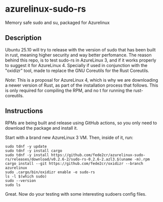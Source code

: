 # azurelinux-sudo-rs
Memory safe sudo and su, packaged for Azurelinux

## Description

Ubuntu 25.10 will try to release with the version of sudo that has been built in rust, meaning higher security and way better perfomance. The reason behind this repo, is to test sudo-rs in AzureLinux 3, and if it works properly to suggest it for AzureLinux 4. Specially if used in conjunction with the "oxidizr" tool, made to replace the GNU Coreutils for the Rust Coreutils.

*Note*: This is a proposal for AzureLinux 4, which is why we are downloading a newer version of Rust, as part of the installation process that follows. This is only required for compiling the RPM, and no
t for running the rust-coreutils.

## Instructions

RPMs are being built and release using GitHub actions, so you only need to download the package and install it.

Start with a brand new AzureLinux 3 VM. Then, inside of it, run:

```
sudo tdnf -y update
sudo tdnf -y install cargo
sudo tdnf -y install https://github.com/fede2cr/azurelinux-sudo-rs/releases/download/v0.2.6-2/sudo-rs-0.2.6-2.azl3.$(uname -m).rpm
cargo install --git https://github.com/fede2cr/oxidizr --branch azurelinux
sudo .cargo/bin/oxidizr enable -e sudo-rs
ls -l $(which sudo)
sudo --version
sudo ls
```

Great. Now do your testing with some interesting sudoers config files.

